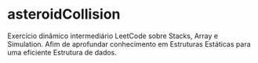 # asteroidCollision
 Exercício dinâmico intermediário LeetCode sobre Stacks, Array e Simulation. Afim de aprofundar conhecimento em Estruturas Estáticas para uma eficiente Estrutura de dados.
